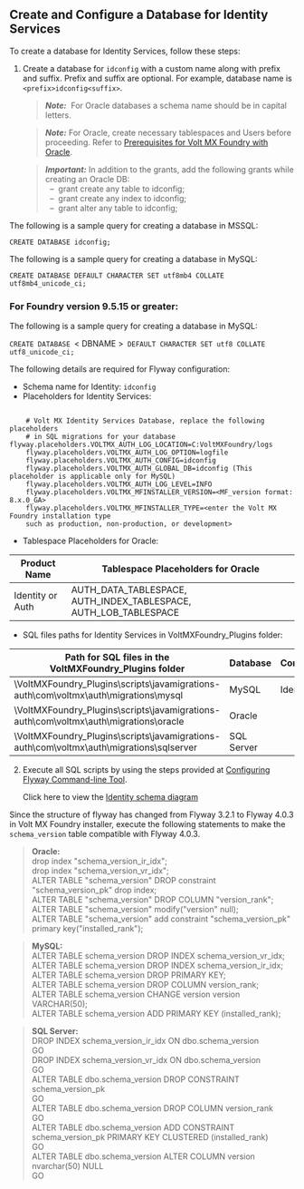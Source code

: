                               

Create and Configure a Database for Identity Services
-----------------------------------------------------

To create a database for Identity Services, follow these steps:

1.  Create a database for `idconfig` with a custom name along with prefix and suffix. Prefix and suffix are optional. For example, database name is `<prefix>idconfig<suffix>`.
    
    > **_Note:_**  For Oracle databases a schema name should be in capital letters.  
      
    > **_Note:_** For Oracle, create necessary tablespaces and Users before proceeding. Refer to [Prerequisites for Volt MX Foundry with Oracle](Database_Prerequsites.md#prerequisites-for-volt-mx-foundry-with-oracle).  
    
    > **_Important:_** In addition to the grants, add the following grants while creating an Oracle DB:  
      –  grant create any table to idconfig;  
      –  grant create any index to idconfig;  
      –  grant alter any table to idconfig;
    
The following is a sample query for creating a database in MSSQL:
    
`CREATE DATABASE idconfig;`
    
The following is a sample query for creating a database in MySQL:

`CREATE DATABASE DEFAULT CHARACTER SET utf8mb4 COLLATE utf8mb4_unicode_ci;`

### For Foundry version 9.5.15 or greater:

The following is a sample query for creating a database in MySQL:

`CREATE DATABASE `< DBNAME >` DEFAULT CHARACTER SET utf8 COLLATE utf8_unicode_ci;`

The following details are required for Flyway configuration:
    
*   Schema name for Identity: `idconfig`
*   Placeholders for Identity Services:

```
 
    # Volt MX Identity Services Database, replace the following placeholders 
    # in SQL migrations for your database flyway.placeholders.VOLTMX_AUTH_LOG_LOCATION=C:VoltMXFoundry/logs
    flyway.placeholders.VOLTMX_AUTH_LOG_OPTION=logfile  
    flyway.placeholders.VOLTMX_AUTH_CONFIG=idconfig  
    flyway.placeholders.VOLTMX_AUTH_GLOBAL_DB=idconfig (This placeholder is applicable only for MySQL)
    flyway.placeholders.VOLTMX_AUTH_LOG_LEVEL=INFO
    flyway.placeholders.VOLTMX_MFINSTALLER_VERSION=<MF_version format: 8.x.0_GA>
    flyway.placeholders.VOLTMX_MFINSTALLER_TYPE=<enter the Volt MX Foundry installation type 
    such as production, non-production, or development>
```
    
  *   Tablespace Placeholders for Oracle:
  
  | Product Name | Tablespace Placeholders for Oracle |
  | --- | --- |
  | Identity or Auth | AUTH\_DATA\_TABLESPACE, AUTH\_INDEX\_TABLESPACE, AUTH\_LOB\_TABLESPACE |
        
  *   SQL files paths for Identity Services in VoltMXFoundry\_Plugins folder:
    
   | Path for SQL files in the VoltMXFoundry\_Plugins folder | Database | Component |
   | --- | --- | --- |
   | \VoltMXFoundry_Plugins\scripts\javamigrations-auth\com\voltmx\auth\migrations\mysql | MySQL | Identity |
   | \VoltMXFoundry_Plugins\scripts\javamigrations-auth\com\voltmx\auth\migrations\oracle | Oracle |
   | \VoltMXFoundry_Plugins\scripts\javamigrations-auth\com\voltmx\auth\migrations\sqlserver | SQL Server |
        
2.  Execute all SQL scripts by using the steps provided at [Configuring Flyway Command-line Tool](FlywayNew.md).
    
    Click here to view the [Identity schema diagram](Resources/Images/identity.png)

    

Since the structure of flyway has changed from Flyway 3.2.1 to Flyway 4.0.3 in Volt MX Foundry installer, execute the following statements to make the `schema_version` table compatible with Flyway 4.0.3.

> **Oracle:**  
drop index "schema\_version\_ir\_idx";  
drop index "schema\_version\_vr\_idx";  
ALTER TABLE "schema\_version" DROP constraint "schema\_version\_pk" drop index;  
ALTER TABLE "schema\_version" DROP COLUMN "version\_rank";  
ALTER TABLE "schema\_version" modify("version" null);  
ALTER TABLE "schema\_version" add constraint "schema\_version\_pk" primary key("installed\_rank");  
  
> **MySQL:**  
ALTER TABLE schema\_version DROP INDEX schema\_version\_vr\_idx;  
ALTER TABLE schema\_version DROP INDEX schema\_version\_ir\_idx;  
ALTER TABLE schema\_version DROP PRIMARY KEY;  
ALTER TABLE schema\_version DROP COLUMN version\_rank;  
ALTER TABLE schema\_version CHANGE version version VARCHAR(50);  
ALTER TABLE schema\_version ADD PRIMARY KEY (installed\_rank);  
  
> **SQL Server:**  
DROP INDEX schema\_version\_ir\_idx ON dbo.schema\_version  
GO  
DROP INDEX schema\_version\_vr\_idx ON dbo.schema\_version  
GO  
ALTER TABLE dbo.schema\_version DROP CONSTRAINT schema\_version\_pk  
GO  
ALTER TABLE dbo.schema\_version DROP COLUMN version\_rank  
GO  
ALTER TABLE dbo.schema\_version ADD CONSTRAINT schema\_version\_pk PRIMARY KEY CLUSTERED (installed\_rank)  
GO  
ALTER TABLE dbo.schema\_version ALTER COLUMN version nvarchar(50) NULL  
GO
